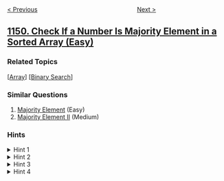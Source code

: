 <!--|This file generated by command(leetcode description); DO NOT EDIT.    |-->
<!--+----------------------------------------------------------------------+-->
<!--|@author    openset <openset.wang@gmail.com>                           |-->
<!--|@link      https://github.com/openset                                 |-->
<!--|@home      https://github.com/openset/leetcode                        |-->
<!--+----------------------------------------------------------------------+-->

[< Previous](https://github.com/openset/leetcode/tree/master/problems/article-views-ii "Article Views II")
　　　　　　　　　　　　　　　　
[Next >](https://github.com/openset/leetcode/tree/master/problems/minimum-swaps-to-group-all-1s-together "Minimum Swaps to Group All 1's Together")

## [1150. Check If a Number Is Majority Element in a Sorted Array (Easy)](https://leetcode.com/problems/check-if-a-number-is-majority-element-in-a-sorted-array "检查一个数是否在数组中占绝大多数")



### Related Topics
  [[Array](https://github.com/openset/leetcode/tree/master/tag/array/README.md)]
  [[Binary Search](https://github.com/openset/leetcode/tree/master/tag/binary-search/README.md)]

### Similar Questions
  1. [Majority Element](https://github.com/openset/leetcode/tree/master/problems/majority-element) (Easy)
  1. [Majority Element II](https://github.com/openset/leetcode/tree/master/problems/majority-element-ii) (Medium)

### Hints
<details>
<summary>Hint 1</summary>
How to check if a given number target is a majority element?.
</details>

<details>
<summary>Hint 2</summary>
Find the frequency of target and compare it to the length of the array.
</details>

<details>
<summary>Hint 3</summary>
You can find the frequency of an element using Binary Search since the array is sorted.
</details>

<details>
<summary>Hint 4</summary>
Using Binary Search, find the first and last occurrences of A. Then just calculate the difference between the indexes of these occurrences.
</details>
